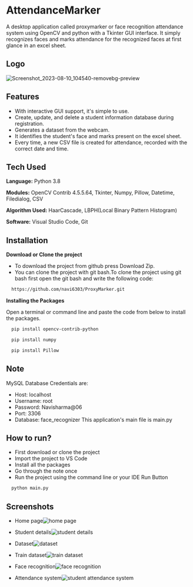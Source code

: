 
# AttendanceMarker

A desktop application called proxymarker or face 
recognition attendance system using OpenCV and python 
with a Tkinter GUI interface. It simply recognizes faces 
and marks attendance for the recognized faces at first 
glance in an excel sheet.

## Logo

![Screenshot_2023-08-10_104540-removebg-preview](https://github.com/navi6303/AttendanceMarker/assets/94692993/42d596ff-4ee5-47d3-ae83-e0581e55fe79)

## Features

- With interactive GUI support, it's simple to use.
- Create, update, and delete a student information database during registration.
- Generates a dataset from the webcam.
- It identifies the student's face and marks present on the excel sheet.
- Every time, a new CSV file is created for attendance, recorded with the correct date and time.


## Tech Used

**Language:** Python 3.8

**Modules:** OpenCV Contrib 4.5.5.64, Tkinter, Numpy, Pillow, Datetime, Filedialog, CSV

**Algorithm Used:** HaarCascade, LBPH(Local Binary Pattern Histogram)

**Software:** Visual Studio Code, Git 


## Installation

**Download or Clone the project**
- To download the project from github press Download Zip.
- You can clone the project with git bash.To clone the project using git bash first open the git bash and write the following code:

```bash
  https://github.com/navi6303/ProxyMarker.git
```
**Installing the Packages**

Open a terminal or command line and paste the code from below to install the packages.
```bash
  pip install opencv-contrib-python
```
```bash
  pip install numpy
```
```bash
  pip install Pillow
```
    
## Note
MySQL Database Credentials are:
- Host: localhost
- Username: root 
- Password: Navisharma@06
- Port: 3306
- Database: face_recognizer
This application's main file is main.py
## How to run?
- First download or clone the project
- Import the project to VS Code
- Install all the packages
- Go through the note once
- Run the project using the command line or your IDE Run Button
```bash
  python main.py
```
## Screenshots
- Home page![home page](https://user-images.githubusercontent.com/94692993/170837655-67ca838c-5ebc-43a1-9430-e5bf00b29032.png)

- Student details![student details](https://user-images.githubusercontent.com/94692993/170837714-28c7f91d-7dfd-4649-a4c8-298494093797.png)

- Dataset![dataset](https://user-images.githubusercontent.com/94692993/170837966-53945a5d-aef1-47f2-a822-0bbc2c555ff4.png)

- Train dataset![train dataset](https://user-images.githubusercontent.com/94692993/170838137-8157f1e3-09dc-41bb-9b0e-409ff68ae8d5.png)

- Face recognition![face recognition](https://user-images.githubusercontent.com/94692993/170837918-656ab527-b8a3-4f35-8a92-836a6c98779a.png)

- Attendance system![student attendance system](https://user-images.githubusercontent.com/94692993/170850886-82e28c07-7369-49ad-bfb1-d91eb0366b0a.png)



